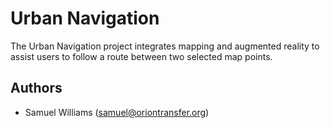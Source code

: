 Urban Navigation
================

The Urban Navigation project integrates mapping and augmented reality to assist users to follow a route between two selected map points.

## Authors ##

* Samuel Williams (<samuel@oriontransfer.org>)
